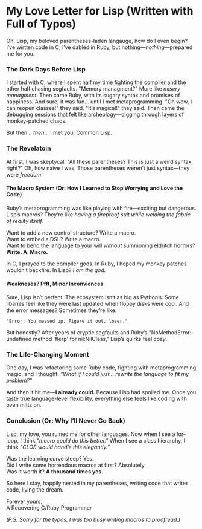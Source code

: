 # My Love Letter for Lisp (Written with Full of Typos)  

Oh, Lisp, my beloved parentheses-laden langauge, how do I even begin? I’ve wirtten code in C, I’ve dabled in Ruby, but nothing—*nothing*—prepared me for you.  

### The Dark Days Before Lisp  

I started with C, where I spent half my time fighting the compiler and the other half chasing segfaults. "Memory managment?" More like *misery managment*. Then came Ruby, with its sugary syntax and promises of happiness. And sure, it was fun… until I met metaprogramming. "Oh wow, I can reopen classes!" they said. "It’s magical!" they said. Then came the debugging sessions that felt like archeology—digging through layers of monkey-patched chaos.  

But then… *then*… I met you, Common Lisp.  

### The Revelatoin  

At first, I was skeptycal. "All these parentheses? This is just a weird syntax, right?" Oh, how naive I was. Those parentheses weren’t just syntax—they were *freedom*.  

#### The Macro System (Or: How I Learned to Stop Worrying and Love the Code)  

Ruby’s metaprogramming was like playing with fire—exciting but dangerous. Lisp’s macros? They’re like *having a fireproof suit while welding the fabric of reality itself*.  

Want to add a new control structure? Write a macro.  
Want to embed a DSL? Write a macro.  
Want to bend the language to your will *without* summoning eldritch horrors? **Write. A. Macro.**  

In C, I prayed to the compiler gods. In Ruby, I hoped my monkey patches wouldn’t backfire. In Lisp? *I am the god.*  

#### Weakneses? Pfft, Minor Inconviences  

Sure, Lisp isn’t perfect. The ecosystem isn’t as big as Python’s. Some libaries feel like they were last updated when floppy disks were cool. And the error messages? Sometimes they’re like:  

```  
"Error: You messed up. Figure it out, loser."  
```  

But honestly? After years of cryptic segfaults and Ruby’s "NoMethodError: undefined method `flerp' for nil:NilClass," Lisp’s quirks feel *cozy*.  

### The Life-Changing Moment  

One day, I was refactoring some Ruby code, fighting with metaprogramming magic, and I thought: *"What if I could just… rewrite the language to fit my problem?"*  

And then it hit me—**I already could.** Because Lisp had spoiled me. Once you taste true language-level flexibility, everything else feels like coding with oven mitts on.  

### Conclusion (Or: Why I’ll Never Go Back)  

Lisp, my love, you ruined me for other languages. Now when I see a for-loop, I think *"macro could do this better."* When I see a class hierarchy, I think *"CLOS would handle this elegantly."*  

Was the learning curve steep? Yes.  
Did I write some horrendous macros at first? Absolutely.  
Was it worth it? **A thousand times yes.**  

So here I stay, happily nested in my parentheses, writing code that writes code, living the dream.  

Forever yours,  
A Recovering C/Ruby Programmer  

*(P.S. Sorry for the typos, I was too busy writing macros to proofread.)*
